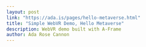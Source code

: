 ```yaml
---
layout: post
link: "https://ada.is/pages/hello-metaverse.html"
title: "Simple WebVR Demo, Hello Metaverse"
description: WebVR demo built with A-Frame
author: Ada Rose Cannon
---
```

